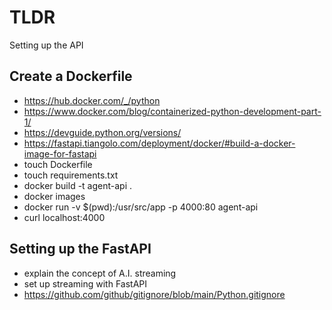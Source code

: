# TLDR

Setting up the API

## Create a Dockerfile

- https://hub.docker.com/_/python
- https://www.docker.com/blog/containerized-python-development-part-1/
- https://devguide.python.org/versions/
- https://fastapi.tiangolo.com/deployment/docker/#build-a-docker-image-for-fastapi
- touch Dockerfile
- touch requirements.txt
- docker build -t agent-api .
- docker images
- docker run -v $(pwd):/usr/src/app -p 4000:80 agent-api
- curl localhost:4000

## Setting up the FastAPI

- explain the concept of A.I. streaming
- set up streaming with FastAPI
- https://github.com/github/gitignore/blob/main/Python.gitignore